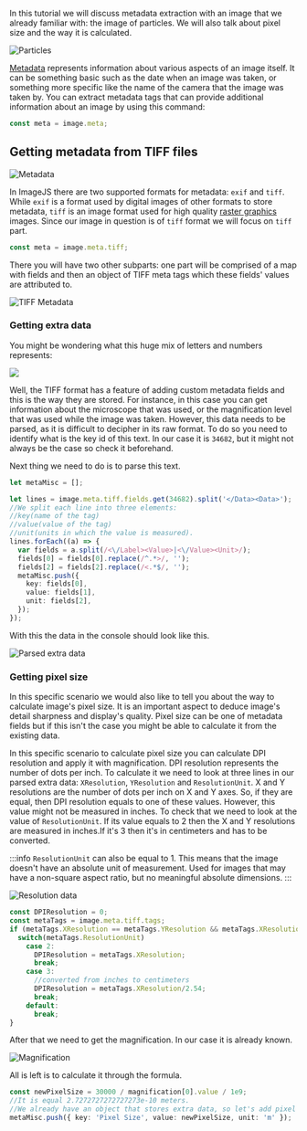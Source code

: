 In this tutorial we will discuss metadata extraction with an image that we already familiar with: the image of particles. We will also talk about pixel size and the way it is calculated.

![Particles](./images/roiAnalysis/particles.jpg)

[Metadata](../Glossary.md#metadata 'internal link on metadata') represents information about various aspects of an image itself. It can be something basic such as the date when an image was taken, or something more specific like the name of the camera that the image was taken by. You can extract metadata tags that can provide additional information about an image by using this command:

```ts
const meta = image.meta;
```

## Getting metadata from TIFF files

![Metadata](./images/roiAnalysis/metadata.png)

In ImageJS there are two supported formats for metadata: `exif` and `tiff`. While `exif` is a format used by digital images of other formats to store metadata, `tiff` is an image format used for high quality [raster graphics](https://en.wikipedia.org/wiki/Raster_graphics 'wikipedia link for raster graphics') images. Since our image in question is of `tiff` format we will focus on `tiff` part.

```ts
const meta = image.meta.tiff;
```

There you will have two other subparts: one part will be comprised of a map with fields and then an object of TIFF meta tags which these fields' values are attributed to.

![TIFF Metadata](./images/roiAnalysis/metadataScreen.png)

### Getting extra data

You might be wondering what this huge mix of letters and numbers represents:

![](./images/roiAnalysis/extraData.jpg)

Well, the TIFF format has a feature of adding custom metadata fields and this is the way they are stored. For instance, in this case you can get information about the microscope that was used, or the magnification level that was used while the image was taken. However, this data needs to be parsed, as it is difficult to decipher in its raw format.
To do so you need to identify what is the key id of this text. In our case it is `34682`, but it might not always be the case so check it beforehand.

Next thing we need to do is to parse this text.

```ts
let metaMisc = [];

let lines = image.meta.tiff.fields.get(34682).split('</Data><Data>');
//We split each line into three elements:
//key(name of the tag)
//value(value of the tag)
//unit(units in which the value is measured).
lines.forEach((a) => {
  var fields = a.split(/<\/Label><Value>|<\/Value><Unit>/);
  fields[0] = fields[0].replace(/^.*>/, '');
  fields[2] = fields[2].replace(/<.*$/, '');
  metaMisc.push({
    key: fields[0],
    value: fields[1],
    unit: fields[2],
  });
});
```

With this the data in the console should look like this.

![Parsed extra data](./images/roiAnalysis/parsedExtraData.png)

### Getting pixel size

In this specific scenario we would also like to tell you about the way to calculate image's pixel size. It is an important aspect to deduce image's detail sharpness and display's quality.
Pixel size can be one of metadata fields but if this isn't the case you might be able to calculate it from the existing data.

In this specific scenario to calculate pixel size you can calculate DPI resolution and apply it with magnification.
DPI resolution represents the number of dots per inch. To calculate it we need to look at three lines in our parsed extra data: `XResolution`, `YResolution` and `ResolutionUnit`.
X and Y resolutions are the number of dots per inch on X and Y axes. So, if they are equal, then DPI resolution equals to one of these values. However, this value might not be measured in inches. To check that we need to look at the value of `ResolutionUnit`.
If its value equals to 2 then the X and Y resolutions are measured in inches.If it's 3 then it's in centimeters and has to be converted.

:::info
`ResolutionUnit` can also be equal to 1. This means that the image doesn't have an absolute unit of measurement. Used for images that may have a non-square aspect ratio, but no meaningful absolute dimensions.
:::

![Resolution data](./images/roiAnalysis/resolutionData.png)

```ts
const DPIResolution = 0;
const metaTags = image.meta.tiff.tags;
if (metaTags.XResolution == metaTags.YResolution && metaTags.XResolution) {
  switch(metaTags.ResolutionUnit)
    case 2:
      DPIResolution = metaTags.XResolution;
      break;
    case 3:
      //converted from inches to centimeters
      DPIResolution = metaTags.XResolution/2.54;
      break;
    default:
      break;
}
```

After that we need to get the magnification. In our case it is already known.

![Magnification](./images/roiAnalysis/magnification.png)

All is left is to calculate it through the formula.

```ts
const newPixelSize = 30000 / magnification[0].value / 1e9;
//It is equal 2.7272727272727273e-10 meters.
//We already have an object that stores extra data, so let's add pixel size there.
metaMisc.push({ key: 'Pixel Size', value: newPixelSize, unit: 'm' });
```
